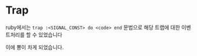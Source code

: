 # Trap

ruby에서는 `trap :<SIGNAL_CONST> do <code> end` 문법으로 해당 트랩에 대한 이벤트처리를 할 수 있었습니다

이에 뽕이 차게 되었습니다.